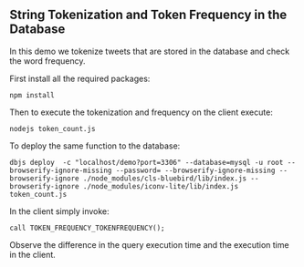 ## String Tokenization and Token Frequency in the Database

In this demo we tokenize tweets that are stored in the database and check the word
frequency.

First install all the required packages:
```
npm install
```

Then to execute the tokenization and frequency on the client execute:
```
nodejs token_count.js
```

To deploy the same function to the database:
```
dbjs deploy  -c "localhost/demo?port=3306" --database=mysql -u root --browserify-ignore-missing --password= --browserify-ignore-missing --browserify-ignore ./node_modules/cls-bluebird/lib/index.js --browserify-ignore ./node_modules/iconv-lite/lib/index.js token_count.js
```

In the client simply invoke:
```
call TOKEN_FREQUENCY_TOKENFREQUENCY();
```

Observe the difference in the query execution time and the execution time in the client.
